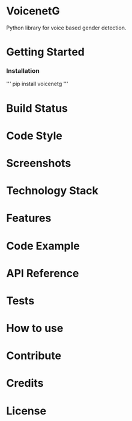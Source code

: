# VoicenetG
Python library for voice based gender detection. 
# Getting Started

### Installation
'''
pip install voicenetg
'''
# Build Status
# Code Style
# Screenshots
# Technology Stack
# Features
# Code Example
# API Reference
# Tests
# How to use
# Contribute
# Credits
# License
